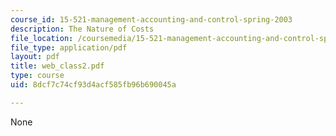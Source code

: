 ```yaml
---
course_id: 15-521-management-accounting-and-control-spring-2003
description: The Nature of Costs
file_location: /coursemedia/15-521-management-accounting-and-control-spring-2003/8dcf7c74cf93d4acf585fb96b690045a_web_class2.pdf
file_type: application/pdf
layout: pdf
title: web_class2.pdf
type: course
uid: 8dcf7c74cf93d4acf585fb96b690045a

---
```

None